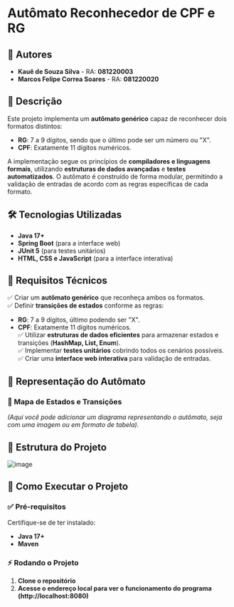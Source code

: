 # **Autômato Reconhecedor de CPF e RG**  

## 📑 Autores  

- **Kauê de Souza Silva** - RA: **081220003**  
- **Marcos Felipe Correa Soares** - RA: **081220020**

## 📌 Descrição  

Este projeto implementa um **autômato genérico** capaz de reconhecer dois formatos distintos:  
- **RG**: 7 a 9 dígitos, sendo que o último pode ser um número ou "X".  
- **CPF**: Exatamente 11 dígitos numéricos.  

A implementação segue os princípios de **compiladores e linguagens formais**, utilizando **estruturas de dados avançadas** e **testes automatizados**. O autômato é construído de forma modular, permitindo a validação de entradas de acordo com as regras específicas de cada formato.   

## 🛠️ Tecnologias Utilizadas  

- **Java 17+**  
- **Spring Boot** (para a interface web)  
- **JUnit 5** (para testes unitários)  
- **HTML, CSS e JavaScript** (para a interface interativa)  

## 📌 Requisitos Técnicos  

✅ Criar um **autômato genérico** que reconheça ambos os formatos.  
✅ Definir **transições de estados** conforme as regras:  
   - **RG**: 7 a 9 dígitos, último podendo ser "X".  
   - **CPF**: Exatamente 11 dígitos numéricos.  
✅ Utilizar **estruturas de dados eficientes** para armazenar estados e transições (**HashMap, List, Enum**).  
✅ Implementar **testes unitários** cobrindo todos os cenários possíveis.  
✅ Criar uma **interface web interativa** para validação de entradas.  

## 🎨 Representação do Autômato  

### 📍 Mapa de Estados e Transições  
_(Aqui você pode adicionar um diagrama representando o autômato, seja com uma imagem ou em formato de tabela)._  

## 📂 Estrutura do Projeto

![image](https://github.com/user-attachments/assets/656d6034-1be2-4e6b-b754-2486dede12b6)


## 🚀 Como Executar o Projeto  

### ✅ Pré-requisitos  
Certifique-se de ter instalado:  
- **Java 17+**  
- **Maven**  

### ⚡ Rodando o Projeto  

1. **Clone o repositório**
2. **Acesse o endereço local para ver o funcionamento do programa (http://localhost:8080)**
   
